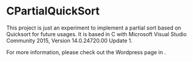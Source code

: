 # CPartialQuickSort
This project is just an experiment to implement a partial sort based on Quicksort for future usages. It is based in C with Microsoft Visual Studio Community 2015, Version 14.0.24720.00 Update 1.

For more information, please check out the Wordpress page in .

